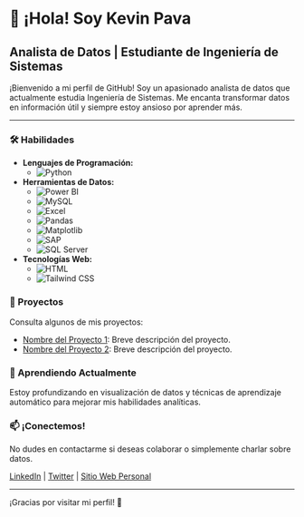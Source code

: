 # 👋 ¡Hola! Soy Kevin Pava

## Analista de Datos | Estudiante de Ingeniería de Sistemas

¡Bienvenido a mi perfil de GitHub! Soy un apasionado analista de datos que actualmente estudia Ingeniería de Sistemas. Me encanta transformar datos en información útil y siempre estoy ansioso por aprender más.

---

### 🛠️ Habilidades
- **Lenguajes de Programación:** 
  - ![Python](https://img.shields.io/badge/Python-3776AB?style=flat-square&logo=python&logoColor=white)
- **Herramientas de Datos:** 
  - ![Power BI](https://img.shields.io/badge/Power%20BI-F2C94C?style=flat-square&logo=powerbi&logoColor=black)
  - ![MySQL](https://img.shields.io/badge/MySQL-4479A1?style=flat-square&logo=mysql&logoColor=white)
  - ![Excel](https://img.shields.io/badge/Microsoft%20Excel-217346?style=flat-square&logo=microsoft-excel&logoColor=white)
  - ![Pandas](https://img.shields.io/badge/Pandas-150458?style=flat-square&logo=pandas&logoColor=white)
  - ![Matplotlib](https://img.shields.io/badge/Matplotlib-003B57?style=flat-square&logo=matplotlib&logoColor=white)
  - ![SAP](https://img.shields.io/badge/SAP-0FA1E0?style=flat-square&logo=sap&logoColor=white)
  - ![SQL Server](https://img.shields.io/badge/SQL%20Server-CC2927?style=flat-square&logo=microsoftsqlserver&logoColor=white)
- **Tecnologías Web:** 
  - ![HTML](https://img.shields.io/badge/HTML-E34F26?style=flat-square&logo=html5&logoColor=white)
  - ![Tailwind CSS](https://img.shields.io/badge/Tailwind%20CSS-06B6D4?style=flat-square&logo=tailwind-css&logoColor=white)

### 🚀 Proyectos
Consulta algunos de mis proyectos:
- [Nombre del Proyecto 1](link_to_your_project_1): Breve descripción del proyecto.
- [Nombre del Proyecto 2](link_to_your_project_2): Breve descripción del proyecto.

### 🌱 Aprendiendo Actualmente
Estoy profundizando en visualización de datos y técnicas de aprendizaje automático para mejorar mis habilidades analíticas.

### 📫 ¡Conectemos!
No dudes en contactarme si deseas colaborar o simplemente charlar sobre datos. 

[LinkedIn](your_linkedin_profile) | [Twitter](your_twitter_profile) | [Sitio Web Personal](your_website)

---

¡Gracias por visitar mi perfil! 🌟
